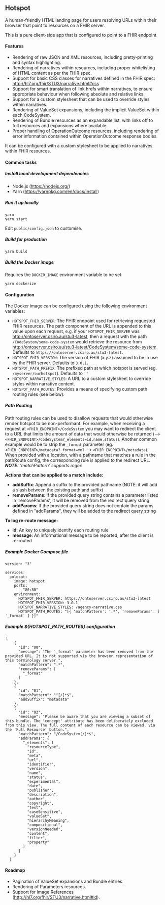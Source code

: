 ## Hotspot

A human-friendly HTML landing page for users resolving URLs within their browser that point to resources on a FHIR server.

This is a pure client-side app that is configured to point to a FHIR endpoint.

#### Features

* Rendering of raw JSON and XML resources, including pretty-printing and syntax highlighting.
* Rendering of narratives within resources, including proper whitelisting of HTML content as per the FHIR spec.
* Support for basic CSS classes for narratives defined in the FHIR spec: http://hl7.org/fhir/STU3/narrative.html#css
* Support for smart translation of link hrefs within narratives, to ensure appropriate behaviour when following absolute and relative links.
* Support for a custom stylesheet that can be used to override styles within narratives.
* Rendering of ValueSet expansions, including the implicit ValueSet within each CodeSystem.
* Rendering of Bundle resources as an expandable list, with links off to full resources and expansions where available.
* Proper handling of OperationOutcome resources, including rendering of error information contained within OperationOutcome response bodies.

It can be configured with a custom stylesheet to be applied to narratives within FHIR resources.

#### Common tasks

##### Install local development dependencies

* Node.js (https://nodejs.org/)
* Yarn (https://yarnpkg.com/en/docs/install)

##### Run it up locally

```
yarn
yarn start
```

Edit `public/config.json` to customise.

##### Build for production

```
yarn build
```

##### Build the Docker image

Requires the `DOCKER_IMAGE` environment variable to be set.

```
yarn dockerize
```

#### Configuration

The Docker image can be configured using the following environment variables:

* `HOTSPOT_FHIR_SERVER`: The FHIR endpoint used for retrieving requested FHIR resources.
  The path component of the URL is appended to this value upon each request, e.g.
  if your `HOTSPOT_FHIR_SERVER` was http://ontoserver.csiro.au/stu3-latest, then a request
  with the path `/CodeSystem/some-code-system` would retrieve the resource from
  http://ontoserver.csiro.au/stu3-latest/CodeSystem/some-code-system. Defaults to `https://ontoserver.csiro.au/stu3-latest`.
* `HOTSPOT_FHIR_VERSION`: The version of FHIR (x.y.z) assumed to be in use by the FHIR server. Defaults to `3.0.1`.
* `HOTSPOT_PATH_PREFIX`: The prefixed path at which hotspot is served (eg. `/myserver/ourhotspot`). Defaults to `''`
* `HOTSPOT_NARRATIVE_STYLES`: A URL to a custom stylesheet to override styles within
  narrative content.
* `HOTSPOT_PATH_ROUTES`: Provides a means of specifying custom path routing rules (see below).
 
##### Path Routing
 
Path routing rules can be used to disallow requests that would otherwise render hotspot to be 
non-performant. For example, when receiving a request at `<FHIR_ENDPOINT>/CodeSystem` 
you may want to redirect the client to a URL that limits the amount of data that 
would otherwise be returned (--> `<FHIR_ENDPOINT>/CodeSystem?_elements=id,name,status`).
Another common example would be to strip the `_format` parameter 
(eg. `<FHIR_ENDPOINT>/metadata?_format=xml` --> `<FHIR_ENDPOINT>/metadata`).
When provided with a location, with a pathname that matches a rule in the pathRoute 
config, the corresponding rule is applied to the redirect URL.
_**NOTE:** 'matchPattern' supports regex_  
  
**Actions that can be applied to a match include:**

  * **addSuffix**: Append a suffix to the provided pathname (NOTE: it will add a slash between the existing path and suffix)
  * **removeParams**: If the provided query string contains a parameter listed in 'removeParams', it will be removed from the redirect query string
  * **addParams**: If the provided query string does not contain the params defined in "addParams", they will be added to the redirect query string    

**To log re-route message:**

  * **id**: An key to uniquely identify each routing rule
  * **message**: An informational message to be reported, after the client is re-routed

##### Example Docker Compose file

```
version: "3"

services:
  polecat:
    image: hotspot
    ports:
      - "80:80"
    environment:
      HOTSPOT_FHIR_SERVER: https://ontoserver.csiro.au/stu3-latest
      HOTSPOT_FHIR_VERSION: 3.0.1
      HOTSPOT_NARRATIVE_STYLES: /agency-narrative.css
      HOTSPOT_PATH_ROUTES: "[{ 'matchPattern': '.*', 'removeParams': [ '_format' ] }]"
```

##### Example ${HOTSPOT_PATH_ROUTES} configuration
```
[
    {
      "id": "00",
      "message": "The '_format' parameter has been removed from the provided URL. It is not supported via the browser representation of this terminology server.",
      "matchPattern": ".*",
      "removeParams": [
        "_format"
      ]
    },
    {
      "id": "01",
      "matchPattern": "^[/]*$",
      "addSuffix": "metadata"
    },
    {
      "id": "02",
      "message": "Please be aware that you are viewing a subset of this bundle. The 'concept' attribute has been deliberately excluded from this view. The full content of each resource can be viewed, via the 'Full Resource' button.",
      "matchPattern": "/CodeSystem[/]*$",
      "addParams": {
        "_elements": [
          "resourceType",
          "id",
          "meta",
          "url",
          "identifier",
          "version",
          "name",
          "status",
          "experimental",
          "date",
          "publisher",
          "description",
          "author",
          "copyright",
          "text",
          "caseSensitive",
          "valueSet",
          "hierarchyMeaning",
          "compositional",
          "versionNeeded",
          "content",
          "filter",
          "property"
        ]
      }
    }
  ]
```

#### Roadmap

* Pagination of ValueSet expansions and Bundle entries.
* Rendering of Parameters resources.
* Support for Image References (http://hl7.org/fhir/STU3/narrative.html#id).
